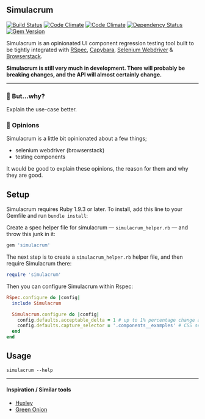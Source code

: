 ## Simulacrum

[![Build Status](https://travis-ci.org/plasticine/simulacrum.svg)](https://travis-ci.org/plasticine/simulacrum) [![Code Climate](https://codeclimate.com/github/plasticine/simulacrum/coverage.png)](https://codeclimate.com/github/plasticine/simulacrum) [![Code Climate](https://codeclimate.com/github/plasticine/simulacrum.png)](https://codeclimate.com/github/plasticine/simulacrum) [![Dependency Status](https://gemnasium.com/plasticine/simulacrum.svg)](https://gemnasium.com/plasticine/simulacrum) [![Gem Version](https://badge.fury.io/rb/simulacrum.svg)](http://badge.fury.io/rb/simulacrum)

Simulacrum is an opinionated UI component regression testing tool built to be tightly integrated with [RSpec], [Capybara], [Selenium Webdriver] & [Browserstack].

__Simulacrum is still very much in development. There will probably be breaking changes, and the API will almost certainly change.__

***

### 🚧 But...why?

Explain the use-case better.

### 🚧 Opinions

Simulacrum is a little bit opinionated about a few things;

- selenium webdriver (browserstack)
- testing components

It would be good to explain these opinions, the reason for them and why they are good.

## Setup
Simulacrum requires Ruby 1.9.3 or later. To install, add this line to your Gemfile and run `bundle install`:

Create a spec helper file for simulacrum — `simulacrum_helper.rb` — and throw this junk in it:

```ruby
gem 'simulacrum'
```

The next step is to create a `simulacrum_helper.rb` helper file, and then require Simulacrum there:

```ruby
require 'simulacrum'
```

Then you can configure Simulacrum within Rspec:

```ruby
RSpec.configure do |config|
  include Simulacrum

  Simulacrum.configure do |config|
    config.defaults.acceptable_delta = 1 # up to 1% percentage change allowed
    config.defaults.capture_selector = '.components__examples' # CSS selector to crop reference image to
  end
end
```

## Usage

```shell
simulacrum --help
```




<!-- Simulacrum provides a small DSL for configuring and managing UI tests from within Rspec. Basically it boils down to these three methods;

- `component`
- `configure_browser`
- `look_the_same` -->

***

#### Inspiration / Similar tools

- [Huxley]
- [Green Onion]



[Huxley]: 				https://github.com/facebook/huxley
[Green Onion]:  		http://intridea.github.io/green_onion
[Browserstack]:         http://www.browserstack.com
[RSpec]:                http://rspec.info
[Capybara]:             https://github.com/jnicklas/capybara
[Selenium Webdriver]:   http://docs.seleniumhq.org/projects/webdriver/
